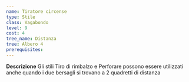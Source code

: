 ```yaml
---
name: Tiratore circense
type: Stile
class: Vagabondo
level: 9
cost: 4
tree_name: Distanza
tree: Albero 4
prerequisites: 
---
```


**Descrizione**
Gli stili Tiro di rimbalzo e Perforare possono essere utilizzati anche quando i
due bersagli si trovano a 2 quadretti di distanza